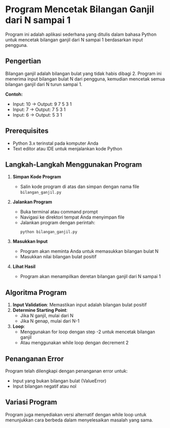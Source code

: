 # Program Mencetak Bilangan Ganjil dari N sampai 1

Program ini adalah aplikasi sederhana yang ditulis dalam bahasa Python untuk mencetak bilangan ganjil dari N sampai 1 berdasarkan input pengguna.

## Pengertian

Bilangan ganjil adalah bilangan bulat yang tidak habis dibagi 2. Program ini menerima input bilangan bulat N dari pengguna, kemudian mencetak semua bilangan ganjil dari N turun sampai 1.

**Contoh:**
- Input: 10 → Output: 9 7 5 3 1
- Input: 7 → Output: 7 5 3 1
- Input: 6 → Output: 5 3 1

## Prerequisites

- Python 3.x terinstal pada komputer Anda
- Text editor atau IDE untuk menjalankan kode Python

## Langkah-Langkah Menggunakan Program

1. **Simpan Kode Program**
   - Salin kode program di atas dan simpan dengan nama file `bilangan_ganjil.py`

2. **Jalankan Program**
   - Buka terminal atau command prompt
   - Navigasi ke direktori tempat Anda menyimpan file
   - Jalankan program dengan perintah:
     ```
     python bilangan_ganjil.py
     ```

3. **Masukkan Input**
   - Program akan meminta Anda untuk memasukkan bilangan bulat N
   - Masukkan nilai bilangan bulat positif

4. **Lihat Hasil**
   - Program akan menampilkan deretan bilangan ganjil dari N sampai 1


## Algoritma Program

1. **Input Validation**: Memastikan input adalah bilangan bulat positif
2. **Determine Starting Point**: 
   - Jika N ganjil, mulai dari N
   - Jika N genap, mulai dari N-1
3. **Loop**: 
   - Menggunakan for loop dengan step -2 untuk mencetak bilangan ganjil
   - Atau menggunakan while loop dengan decrement 2

## Penanganan Error

Program telah dilengkapi dengan penanganan error untuk:
- Input yang bukan bilangan bulat (ValueError)
- Input bilangan negatif atau nol

## Variasi Program

Program juga menyediakan versi alternatif dengan while loop untuk menunjukkan cara berbeda dalam menyelesaikan masalah yang sama.